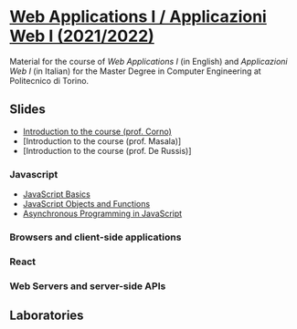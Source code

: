 # [Web Applications I / Applicazioni Web I (2021/2022)](https://github.com/polito-WA1-AW1-2022)

Material for the course of _Web Applications I_ (in English) and _Applicazioni Web I_ (in Italian) for the Master Degree in Computer Engineering at Politecnico di Torino.

## Slides

* [Introduction to the course (prof. Corno)](./slides/00-intro-2022-WA1-AJ.pdf)
* [Introduction to the course (prof. Masala)]
* [Introduction to the course (prof. De Russis)]

### Javascript

- [JavaScript Basics](./slides/1-01-javascript-basics.pdf)
- [JavaScript Objects and Functions](./slides/1-02-javascript-objects-functions.pdf)
- [Asynchronous Programming in JavaScript](./slides/1-04-javascript-async-programming.pdf)


### Browsers and client-side applications


### React



### Web Servers and server-side APIs



## Laboratories

